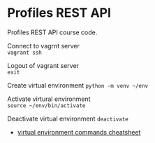 # Profiles REST API

Profiles REST API course code.

Connect to vagrnt server  
`vagrant ssh`

Logout of vagrant server  
`exit`

Create virtual environment
`python -m venv ~/env`

Activate virtural environment  
`source ~/env/bin/activate`

Deactivate virtual environment
`deactivate`

- [virtual environment commands cheatsheet](https://python-guide.readthedocs.io/en/latest/dev/virtualenvs/)
